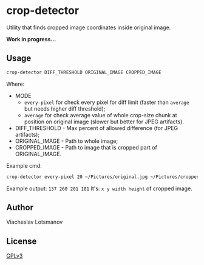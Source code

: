 crop-detector
=============

Utility that finds cropped image coordinates inside original image.

<b>Work in progress...</b>

Usage
-----

```bash
crop-detector DIFF_THRESHOLD ORIGINAL_IMAGE CROPPED_IMAGE
```

Where:
  - MODE
    - ```every-pixel```
      for check every pixel for diff limit
      (faster than ```average``` but needs higher diff threshold);
    - ```average```
      for check average value of whole crop-size chunk at position on
      original image (slower but better for JPEG artifacts).
  - DIFF_THRESHOLD - Max percent of allowed difference (for JPEG artifacts);
  - ORIGINAL_IMAGE - Path to whole image;
  - CROPPED_IMAGE  - Path to image that is cropped part of ORIGINAL_IMAGE.

Example cmd:
  ```bash
  crop-detector every-pixel 20 ~/Pictures/original.jpg ~/Pictures/cropped.jpg
  ```

Example output: ```137 260 201 181```
It's: ```x y width height``` of cropped image.

Author
------

Viacheslav Lotsmanov

License
-------

[GPLv3](./LICENSE)

